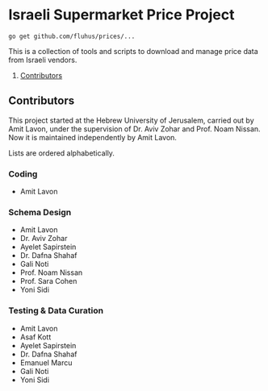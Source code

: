 Israeli Supermarket Price Project
=================================

```
go get github.com/fluhus/prices/...
```

This is a collection of tools and scripts to download and manage price data from Israeli vendors.

1. [Contributors](#contributors)

Contributors
------------

This project started at the Hebrew University of Jerusalem, carried out by
Amit Lavon, under the supervision of Dr. Aviv Zohar and Prof. Noam Nissan.
Now it is maintained independently by Amit Lavon.

Lists are ordered alphabetically.

### Coding

* Amit Lavon

### Schema Design

* Amit Lavon
* Dr. Aviv Zohar
* Ayelet Sapirstein
* Dr. Dafna Shahaf
* Gali Noti
* Prof. Noam Nissan
* Prof. Sara Cohen
* Yoni Sidi

### Testing & Data Curation

* Amit Lavon
* Asaf Kott
* Ayelet Sapirstein
* Dr. Dafna Shahaf
* Emanuel Marcu
* Gali Noti
* Yoni Sidi

